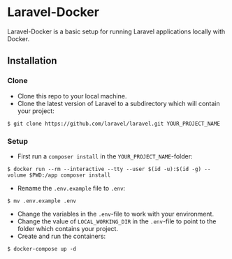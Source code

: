 # Laravel-Docker

Laravel-Docker is a basic setup for running Laravel applications locally with Docker.

## Installation

### Clone

- Clone this repo to your local machine.
- Clone the latest version of Laravel to a subdirectory which will contain your project:
```shell
$ git clone https://github.com/laravel/laravel.git YOUR_PROJECT_NAME
```

### Setup

- First run a `composer install` in the `YOUR_PROJECT_NAME`-folder:
```shell
$ docker run --rm --interactive --tty --user $(id -u):$(id -g) --volume $PWD:/app composer install
```
- Rename the `.env.example` file to `.env`:
```shell
$ mv .env.example .env
```
- Change the variables in the `.env`-file to work with your environment.
- Change the value of `LOCAL_WORKING_DIR` in the `.env`-file to point to the folder which contains your project.
- Create and run the containers:
```shell
$ docker-compose up -d
```